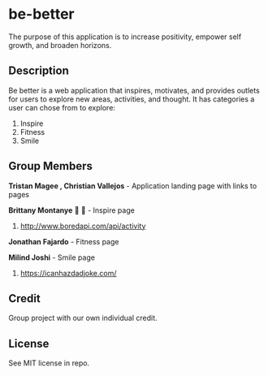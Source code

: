 # be-better
The purpose of this application is to increase positivity, empower self growth, and broaden horizons. 

## Description
Be better is a web application that inspires, motivates, and provides outlets for users to explore new areas, activities, and thought. 
It has categories a user can chose from to explore:

1. Inspire
2. Fitness
3. Smile



## Group Members

**Tristan Magee , Christian Vallejos** - Application landing page with links to pages
 
**Brittany Montanye** :star2: :metal: - Inspire page
1. http://www.boredapi.com/api/activity

**Jonathan Fajardo** - Fitness page

**Milind Joshi**  -  Smile page
1. https://icanhazdadjoke.com/


## Credit

Group project with our own individual credit.

## License

See MIT license in repo.
